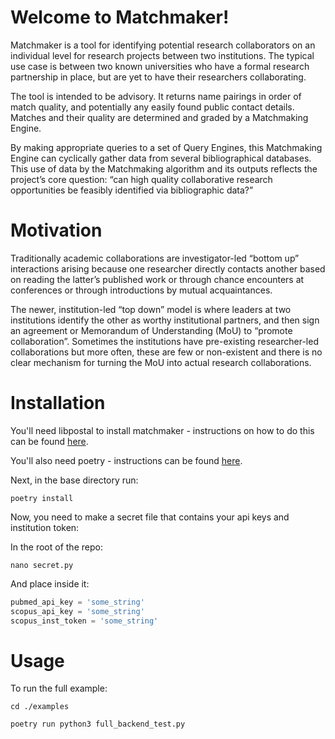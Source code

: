 # Welcome to Matchmaker!

Matchmaker is a tool for identifying potential research collaborators on an individual level for research projects between two institutions.  The typical use case is between two known universities who have a formal research partnership in place, but are yet to have their researchers collaborating.

The tool is intended to be advisory.  It returns name pairings in order of match quality, and potentially any easily found public contact details.  Matches and their quality are determined and graded by a Matchmaking Engine.

By making appropriate queries to a set of Query Engines, this Matchmaking Engine can cyclically gather data from several bibliographical databases.  This use of data by the Matchmaking algorithm and its outputs reflects the project’s core question: “can high quality collaborative research opportunities be feasibly identified via bibliographic data?”

# Motivation

Traditionally academic collaborations are investigator-led “bottom up” interactions arising because one researcher directly contacts another based on reading the latter’s published work or through chance encounters at conferences or through introductions by mutual acquaintances. 

The newer, institution-led “top down” model is where leaders at two institutions identify the other as worthy institutional partners, and then sign an agreement or Memorandum of Understanding (MoU) to “promote collaboration”. Sometimes the institutions have pre-existing researcher-led collaborations but more often, these are few or non-existent and there is no clear mechanism for turning the MoU into actual research collaborations. 


# Installation

You'll need libpostal to install matchmaker - instructions on how to do this can be found [here](https://github.com/openvenues/libpostal#installation-maclinux]).

You'll also need poetry - instructions can be found [here](https://python-poetry.org/docs/#installation).


Next, in the base directory run:

`poetry install`

Now, you need to make a secret file that contains your api keys and institution token:

In the root of the repo:

`nano secret.py`

And place inside it:
```py
pubmed_api_key = 'some_string'
scopus_api_key = 'some_string'
scopus_inst_token = 'some_string'
```

# Usage

To run the full example:

`cd ./examples`

`poetry run python3 full_backend_test.py`